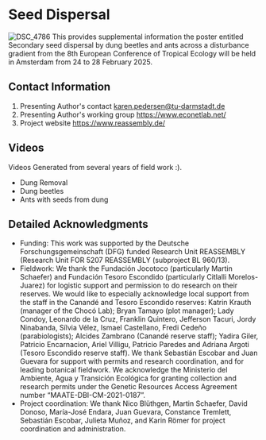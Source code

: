 # Seed Dispersal
![DSC_4786](https://github.com/user-attachments/assets/b9154ea4-3211-4498-8b88-29bc40f2ed53)
This provides supplemental information the poster entitled Secondary seed dispersal by dung beetles and ants across a disturbance gradient from the 8th European Conference of Tropical Ecology will be held in Amsterdam from 24 to 28 February 2025.

## **Contact Information**
1. Presenting Author's contact karen.pedersen@tu-darmstadt.de
2. Presenting Author's working group https://www.econetlab.net/
3. Project website https://www.reassembly.de/

## **Videos**
Videos Generated from several years of field work :).
- Dung Removal
- Dung beetles
- Ants with seeds from dung

## **Detailed Acknowledgments**
- Funding:
This work was supported by the Deutsche Forschungsgemeinschaft (DFG) funded Research Unit REASSEMBLY (Research Unit FOR 5207 REASSEMBLY (subproject BL 960/13).
- Fieldwork:
We thank the Fundación Jocotoco (particularly Martin Schaefer) and Fundación Tesoro Escondido (particularly Citlalli Morelos-Juarez) for logistic support and permission to do research on their reserves. We would like to especially acknowledge local support from the staff in the Canandé and Tesoro Escondido reserves: Katrin Krauth (manager of the Chocó Lab); Bryan Tamayo (plot manager); Lady Condoy, Leonardo de la Cruz, Franklin Quintero, Jefferson Tacuri, Jordy Ninabanda, Sílvia Vélez, Ismael Castellano, Fredi Cedeño (parabiologists); Alcides Zambrano (Canandé reserve staff); Yadira Giler, Patricio Encarnacion, Ariel Villigu, Patricio Paredes and Adriana Argoti (Tesoro Escondido reserve staff). We thank Sebastián Escobar and Juan Guevara for support with permits and research coordination, and for leading botanical fieldwork.
We acknowledge the Ministerio del Ambiente, Agua y Transición Ecológica for granting collection and research permits under the Genetic Resources Access Agreement number “MAATE-DBI-CM-2021-0187”.
- Project coordination:
We thank Nico Blüthgen, Martin Schaefer, David Donoso, María-José Endara, Juan Guevara, Constance Tremlett, Sebastián Escobar, Julieta Muñoz, and Karin Römer for project coordination and administration.
